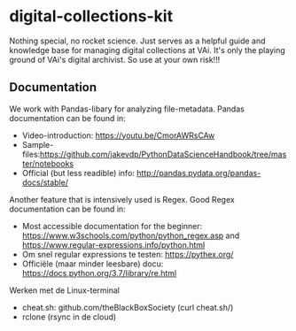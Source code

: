 # digital-collections-kit
Nothing special, no rocket science. Just serves as a helpful guide and knowledge base for managing digital collections at VAi.
It's only the playing ground of VAi's digital archivist. So use at your own risk!!!

## Documentation
We work with Pandas-libary for analyzing file-metadata. Pandas documentation can be found in:
* Video-introduction: https://youtu.be/CmorAWRsCAw
* Sample-files:https://github.com/jakevdp/PythonDataScienceHandbook/tree/master/notebooks
* Official (but less readible) info: http://pandas.pydata.org/pandas-docs/stable/

Another feature that is intensively used is Regex. Good Regex documentation can be found in:
* Most accessible documentation for the beginner: https://www.w3schools.com/python/python_regex.asp and https://www.regular-expressions.info/python.html
* Om snel regular expressions te testen: https://pythex.org/
* Officiële (maar minder leesbare) docu: https://docs.python.org/3.7/library/re.html

Werken met de Linux-terminal
* cheat.sh: github.com/theBlackBoxSociety (curl cheat.sh/)
* rclone (rsync in de cloud)
